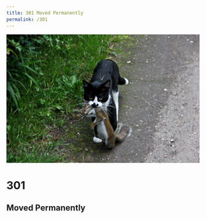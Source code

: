 ```yaml
---
title: 301 Moved Permanently
permalink: /301
---
```

<div class="status-page-container">
<div>
    <img src="/assets/img/code/301.jpg" alt="301 Moved Permanently" />
    <h1>301</h1>
    <h2>Moved Permanently</h2>
</div>
</div>
